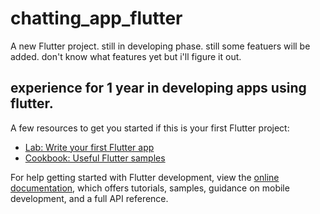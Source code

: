 # chatting_app_flutter

A new Flutter project.
still in developing phase.
still some featuers will be added. don't know what features yet but i'll figure it out.

## experience for 1 year in developing apps using flutter.

        

A few resources to get you started if this is your first Flutter project:

- [Lab: Write your first Flutter app](https://docs.flutter.dev/get-started/codelab)
- [Cookbook: Useful Flutter samples](https://docs.flutter.dev/cookbook)

For help getting started with Flutter development, view the
[online documentation](https://docs.flutter.dev/), which offers tutorials,
samples, guidance on mobile development, and a full API reference.

